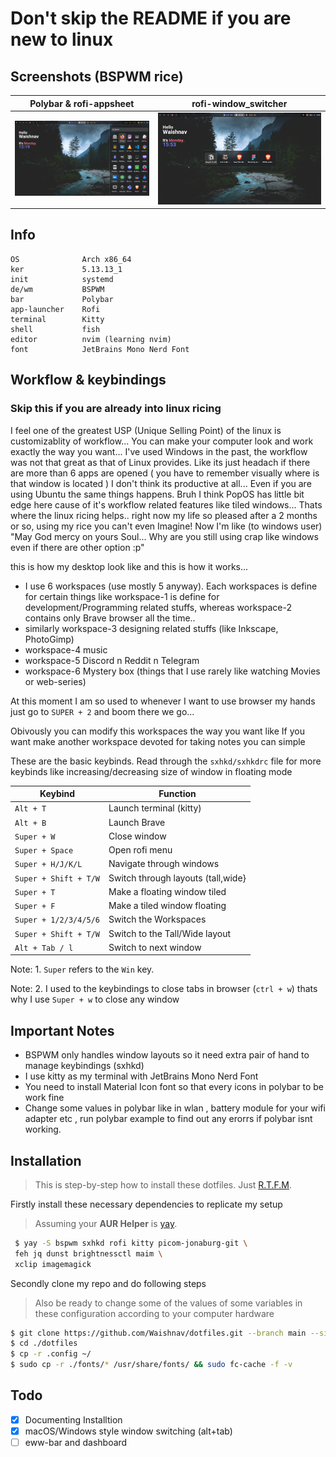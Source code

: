 # Don't skip the README if you are new to linux
## Screenshots (BSPWM rice)
Polybar & rofi-appsheet             |  rofi-window_switcher
:-------------------------:|:-------------------------:
![](https://raw.githubusercontent.com/Waishnav/dotfiles/main/screenshots/rofi-applications.png)  |  ![](https://raw.githubusercontent.com/Waishnav/dotfiles/main/screenshots/rofi-window_switcher.png)
## Info 
```
OS              Arch x86_64
ker             5.13.13_1
init            systemd
de/wm           BSPWM
bar             Polybar
app-launcher    Rofi
terminal        Kitty
shell           fish
editor          nvim (learning nvim)
font            JetBrains Mono Nerd Font
```

## Workflow & keybindings
### Skip this if you are already into linux ricing
I feel one of the greatest USP (Unique Selling Point) of the linux is customizablity of workflow... You can make your computer look and work exactly the way you want...
I've used Windows in the past, the workflow was not that great as that of Linux provides. Like its just headach if there are more than 6 apps are opened ( you have to remember visually where is that window is located ) I don't think its productive at all... 
Even if you are using Ubuntu the same things happens. Bruh
I think PopOS has little bit edge here cause of it's workflow related features like tiled windows...
Thats where the linux ricing helps..
right now my life so pleased after a 2 months or so, using my rice you can't even Imagine! Now I'm like (to windows user) "May God mercy on yours Soul... Why are you still using crap like windows even if there are other option :p" 

this is how my desktop look like and this is how it works...
- I use 6 workspaces (use mostly 5 anyway). Each workspaces is define for certain things like workspace-1 is define for development/Programming related stuffs, whereas workspace-2 contains only Brave browser all the time..
- similarly workspace-3 designing related stuffs (like Inkscape, PhotoGimp)
- workspace-4 music
- workspace-5 Discord n Reddit n Telegram
- workspace-6 Mystery box (things that I use rarely like watching Movies or web-series)

At this moment I am so used to whenever I want to use browser my hands just go to `SUPER + 2` and boom there we go...

Obivously you can modify this workspaces the way you want like If you want make another workspace devoted for taking notes you can simple

These are the basic keybinds. Read through the `sxhkd/sxhkdrc` file for more keybinds like increasing/decreasing size of window in floating mode

|        Keybind           |                 Function                 |
| ------------------------ | ---------------------------------------- |
| `Alt + T`                | Launch terminal (kitty)                  |
| `Alt + B`                | Launch Brave                             |
| `Super + W`              | Close window                             |
| `Super + Space`          | Open rofi menu                           |
| `Super + H/J/K/L`        | Navigate through windows                 |
| `Super + Shift + T/W`    | Switch through layouts (tall,wide}       |
| `Super + T`              | Make a floating window tiled             |
| `Super + F`              | Make a tiled window floating             |
| `Super + 1/2/3/4/5/6`    | Switch the Workspaces                    |
| `Super + Shift + T/W`    | Switch to the Tall/Wide layout           |
| `Alt + Tab / l`          | Switch to next window                    |

Note: 1. `Super` refers to the `Win` key.

Note: 2. I used to the keybindings to close tabs in browser (`ctrl + w`) thats why I use `Super + w` to close any window

## Important Notes
- BSPWM only handles window layouts so it need extra pair of hand to manage keybindings (sxhkd)
- I use kitty as my terminal with JetBrains Mono Nerd Font 
- You need to install Material Icon font so that every icons in polybar to be work fine
- Change some values in polybar like in wlan , battery module for your wifi adapter etc , run polybar example to find out any erorrs if polybar isnt working.

## Installation 
   > This is step-by-step how to install these dotfiles. Just [R.T.F.M](https://en.wikipedia.org/wiki/RTFM).

Firstly install these necessary dependencies to replicate my setup
 > Assuming your **AUR Helper** is [yay](https://github.com/Jguer/yay).
   ```bash
    $ yay -S bspwm sxhkd rofi kitty picom-jonaburg-git \
    feh jq dunst brightnessctl maim \
    xclip imagemagick
   ```
Secondly clone my repo and do following steps
> Also be ready to change some of the values of some variables in these configuration according to your computer hardware
```bash
$ git clone https://github.com/Waishnav/dotfiles.git --branch main --single-branch
$ cd ./dotfiles
$ cp -r .config ~/
$ sudo cp -r ./fonts/* /usr/share/fonts/ && sudo fc-cache -f -v
```
## Todo
- [x] Documenting Installtion
- [x] macOS/Windows style window switching (alt+tab)
- [ ] eww-bar and dashboard
